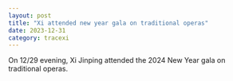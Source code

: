 ```yaml
---
layout: post
title: "Xi attended new year gala on traditional operas"
date: 2023-12-31
category: tracexi
---
```


On 12/29 evening, Xi Jinping attended the 2024 New Year gala on traditional operas.

